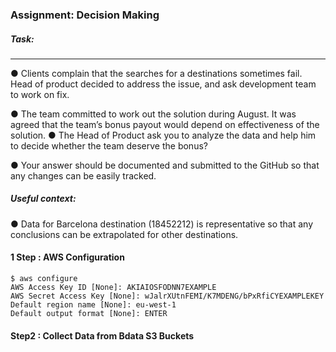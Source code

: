 ### Assignment: Decision Making

##### Task:    
___
  ● Clients complain that the searches for a destinations sometimes fail. Head of product decided to address
the issue, and ask development team to work on fix.

● The team committed to work out the solution during August. It was agreed that the team’s bonus payout
would depend on effectiveness of the solution.
● The Head of Product ask you to analyze the data and help him to decide whether the team deserve
the bonus?

● Your answer should be documented and submitted to the GitHub so that any changes can be easily
tracked.

##### Useful context:
● Data for Barcelona destination (18452212) is representative so that any conclusions can be extrapolated
for other destinations.

#### 1 Step : AWS Configuration
````
$ aws configure
AWS Access Key ID [None]: AKIAIOSFODNN7EXAMPLE
AWS Secret Access Key [None]: wJalrXUtnFEMI/K7MDENG/bPxRfiCYEXAMPLEKEY
Default region name [None]: eu-west-1
Default output format [None]: ENTER
````

#### Step2 : Collect Data from Bdata S3 Buckets






